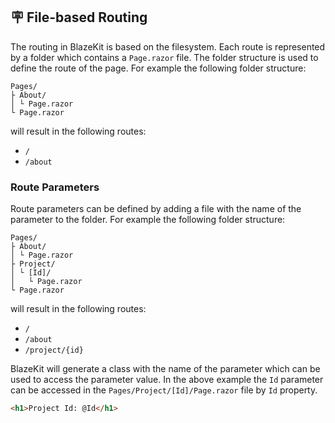 ## 🪧 File-based Routing
The routing in BlazeKit is based on the filesystem. Each route is represented by a folder which contains a `Page.razor` file.
The folder structure is used to define the route of the page. For example the following folder structure:
```
Pages/
├ About/
│ └ Page.razor
└ Page.razor
```
will result in the following routes:
- `/`
- `/about`

### Route Parameters
Route parameters can be defined by adding a file with the name of the parameter to the folder.
For example the following folder structure:
```
Pages/
├ About/
│ └ Page.razor
├ Project/
│ └ [Id]/
│   └ Page.razor
└ Page.razor
```
will result in the following routes:
- `/`
- `/about`
- `/project/{id}`

BlazeKit will generate a class with the name of the parameter which can be used to access the parameter value.
In the above example the `Id` parameter can be accessed in the `Pages/Project/[Id]/Page.razor` file by `Id` property.
```html
<h1>Project Id: @Id</h1>
```

